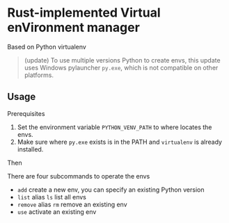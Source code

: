 # Rust-implemented Virtual enVironment manager

Based on Python virtualenv

> (update)
> To use multiple versions Python to create envs,
> this update uses Windows pylauncher `py.exe`,
> which is not compatible on other platforms.

## Usage

Prerequisites

1. Set the environment variable `PYTHON_VENV_PATH` to
where locates the envs.
2. Make sure where `py.exe` exists is in the PATH and
`virtualenv` is already installed.

Then

There are four subcommands to operate the envs

- `add` create a new env, you can specify an existing Python version
- `list` alias `ls` list all envs
- `remove` alias `rm` remove an existing env
- `use` activate an existing env
